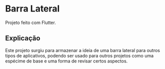 # Barra Lateral

Projeto feito com Flutter.

## Explicação

Este projeto surgiu para armazenar a ideia de uma barra lateral para outros tipos de aplicativos, podendo ser usado para outros projetos como uma espécime de base e uma forma de revisar certos aspectos.
